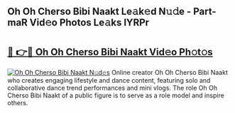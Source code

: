 ## Oh Oh Cherso Bibi Naakt Le𝚊k𝚎d N𝚞𝚍e - Part-maR Vid𝚎o Photos Le𝚊ks lYRPr

# <h2><a href="http://fb3a81f.evod.top/?m=Oh+Oh+Cherso+Bibi+Naakt">🔗 👉🔴 Oh Oh Cherso Bibi Naakt Vid𝚎o Ph𝚘t𝚘s</a></h2>

[![Oh Oh Cherso Bibi Naakt N𝚞d𝚎s](https://i.imgur.com/8V9OHl7.gif)](http://fb3a81f.evod.top/?m=Oh+Oh+Cherso+Bibi+Naakt)
Online creator Oh Oh Cherso Bibi Naakt who creates engaging lifestyle and dance content, featuring solo and collaborative dance trend performances and mini vlogs. The role Oh Oh Cherso Bibi Naakt of a public figure is to serve as a role model and inspire others. 
